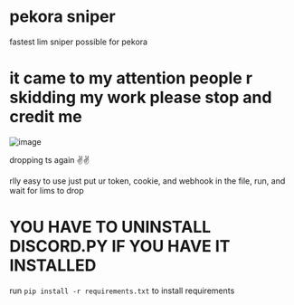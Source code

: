 # pekora sniper
fastest lim sniper possible for pekora

# it came to my attention people r skidding my work please stop and credit me

![image](https://github.com/user-attachments/assets/5ef48219-4384-4670-82e1-f4f24ab12115)

dropping ts again ✌✌

rlly easy to use just put ur token, cookie, and webhook in the file, run, and wait for lims to drop

# YOU HAVE TO UNINSTALL DISCORD.PY IF YOU HAVE IT INSTALLED

run `pip install -r requirements.txt` to install requirements
